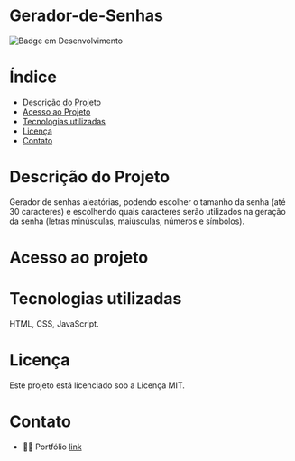 # Gerador-de-Senhas

![Badge em Desenvolvimento](http://img.shields.io/static/v1?label=STATUS&message=EM%20DESENVOLVIMENTO&color=GREEN&style=for-the-badge)

# Índice 

* [Descrição do Projeto](#descrição-do-projeto)
* [Acesso ao Projeto](#acesso-ao-projeto)
* [Tecnologias utilizadas](#tecnologias-utilizadas)
* [Licença](#licença)
* [Contato](#contato)

# Descrição do Projeto

Gerador de senhas aleatórias, podendo escolher o tamanho da senha (até 30 caracteres) e escolhendo quais caracteres serão utilizados na geração da senha (letras minúsculas, maiúsculas, números e símbolos).

# Acesso ao projeto



# Tecnologias utilizadas

HTML, CSS, JavaScript.

# Licença

Este projeto está licenciado sob a Licença MIT.

# Contato

- 👨‍💻 Portfólio [link](https://jadirxavier.github.io/portfolio/)

